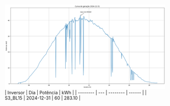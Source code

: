 ![My Image](31_12_2024-S3_BL15.png)
| Inversor | Dia | Potência | kWh    |
| -------- | --- | -------- | ------ |
| S3_BL15       | 2024-12-31  | 60       | 283.10 |